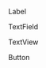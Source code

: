 Label
<snippet id='formatted-string-label-html'/>

TextField
<snippet id='formatted-string-textfield-html'/>

TextView
<snippet id="formatted-string-textview-html"/>

Button
<snippet id="formatted-string-button-html"/>